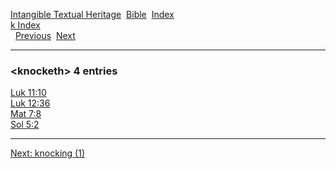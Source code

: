 [Intangible Textual Heritage](../../index)  [Bible](../index) 
[Index](index)   
[k Index](_k_)  
  [Previous](c06529)  [Next](c06531) 

------------------------------------------------------------------------

### &lt;knocketh&gt; 4 entries

[Luk 11:10](../kjv/luk011.htm#010)  
[Luk 12:36](../kjv/luk012.htm#036)  
[Mat 7:8](../kjv/mat007.htm#008)  
[Sol 5:2](../kjv/sol005.htm#002)  

------------------------------------------------------------------------

[Next: knocking (1)](c06531)
